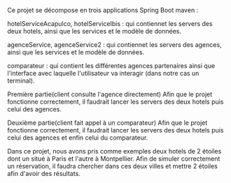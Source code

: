 Ce projet se décompose en trois applications Spring Boot maven :

hotelServiceAcapulco, hotelServiceIbis : qui contiennet les servers des deux hotels, ainsi que les services et le modèle de données.

agenceService, agenceService2 : qui contiennet les servers des agences, ainsi que les services et le modèle de données.

comparateur : qui contient les différentes agences partenaires ainsi que  l'interface avec laquelle l'utilisateur va interagir (dans notre cas un terminal).

Première partie(client consulte l'agence directement)
	Afin que le projet fonctionne correctement, il faudrait lancer les servers des deux hotels puis celui des agences.

Deuxième partie(client fait appel à un comparateur)
	Afin que le projet fonctionne correctement, il faudrait lancer les servers des deux hotels puis celui des agences et enfin celui du comparateur.


Dans ce projet, nous avons pris comme exemples deux hotels de 2 étoiles dont un situé à Paris et l'autre à Montpellier. Afin de simuler correctement un réservation, il faudra chercher dans ces deux villes et mettre 2 étoiles afin d'avoir des résultats.

